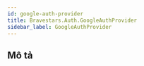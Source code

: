 ```yaml
---
id: google-auth-provider
title: Bravestars.Auth.GoogleAuthProvider
sidebar_label: GoogleAuthProvider
---
```

## Mô tả